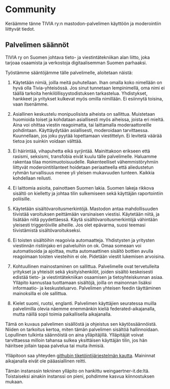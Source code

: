 # Community

Keräämme tänne TIVIA ry:n mastodon-palvelimen käyttöön ja moderointiin liittyvät tiedot. 

## Palvelimen säännöt

TIVIA ry on Suomen johtava tieto- ja viestintätekniikan alan liitto, joka tarjoaa osaamista ja verkostoja digitaalisemman Suomen parhaaksi.

Työstämme sääntöjämme tälle palvelimelle, aloitetaan näistä: 

1. Käytetään nimiä, joilla meitä puhutellaan.
Ihan omalla koko nimellään on hyvä olla Tivia-yhteisössä. Jos sinut tunnetaan lempinimellä, oma nimi ei täällä tarkoita henkilöllisyystodistuksen tarkastelua. Yhdistykset, hankkeet ja yritykset kulkevat myös omilla nimillään. Ei esiinnytä toisina, vaan itsenämme. 

2. Asiallinen keskustelu monipuolisista aiheista on sallittua. 
Muistetaan huomioida toiset ja kohdataan asiallisesti myös aiheissa, joista eri mieltä. Aina voi ohittaa viestin reagoimatta, tai laittamalla moderaattoreille pohdintaan. Käyttäydytään asiallisesti, moderoidaan tarvittaessa. 
Kuunnellaan, jos joku pyytää lopettamaan viestittelyn. Ei levitetä väärää tietoa jos suinkin voidaan välttää. 

3. Ei häirintää, vihapuhetta eikä syrjintää. 
Mainittakoon erikseen että rasismi, seksismi, transfobia eivät kuulu tälle palvelimelle. Haluamme rakentaa tilaa monimuotoisuudelle. Rakenteelliset vähemmistöryhmiin liittyvät moderointitilanteet hoidetaan periaatteella että aliedustetun ryhmän turvallisuus menee yli yleisen mukavuuden tunteen. Kaikkia kohdellaan reilusti. 

4. Ei laittomia asioita, painottaen Suomen lakia.
Suomen lakeja rikkova sisältö on kielletty ja johtaa tilin sulkemiseen sekä käyttäjän raportointiin poliisille. 

5. Käytetään sisältövaroitusmerkintöjä.
Mastodon antaa mahdollisuuden tiivistää varoituksen peittämään varsinaisen viestisi. Käytetään niitä, ja lisätään niitä pyydettäessä. Käytä sisältövaroitusmerkintöjä vähintään yleisesti triggeröiville aiheille. Jos olet epävarma, suosi teemasi tiivistämistä sisältövaroitukseksi. 

6. Ei toisten sisältöihin reagoivia automaatteja. 
Yhdistysten ja yritysten viestinnän ristiinjako eri palveluihin on ok. Omaa someaan voi automatisoida ja ajoittaa, mutta automaattinen sisältö bottien avulla reagoimaan toisten viesteihin ei ole. Pidetään viestit lukemisen arvoisina. 

7. Kohtuullinen mainostaminen on sallittua.
Palvelimelle ovat tervetulleita yritykset ja yhteisöt sekä yksityishenkilöt, joiden sisältö keskeisesti edistää tieto- ja viestintätekniikan osaamisen ja tietoyhteiskunnan asiaa. Ylläpito kannustaa tuottamaan sisältöjä, joilla on mainonnan lisäksi informaatio- ja keskusteluarvo. Palvelimen yhteisen feedin täyttäminen mainoksilla ei ole sallittua. 

8. Kielet suomi, ruotsi, englanti. 
Palvelimen käyttäjien seuratessa muilla palvelimilla olevia näemme enemmänkin kieliä federated-aikajanalla, mutta näillä sopii toimia paikallisella aikajanalla. 


Tämä on kuvaus palvelimen sisällöstä ja ohjeistus sen käytössäännöistä. Niiden on tarkoitus kertoa, miten tämän palvelimen sisältöä hallinnoidaan. Lopullinen tulkinta säännöistä on aina ylläpitäjillä. Ylläpitäjät voivat tarvittaessa milloin tahansa sulkea yksittäisen käyttäjän tilin, jos hän häiritsee jollain tapaa palvelua tai muita ihmisiä.

Ylläpitoon saa yhteyden [githubin tiketöintijärjestelmän kautta](https://github.com/TIVIAry/community/issues). Maininnat aikajanalla eivät ole pääasiallinen reitti. 

Tämän instanssin tekninen ylläpito on hankittu weingaertner-it.de:ltä. Toistaiseksi ainakin instanssi on pieni, pohdimme kasvua kiinnostuksen mukaan. 
